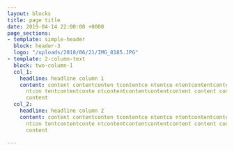 ```yaml
---
layout: blocks
title: page title
date: 2019-04-14 22:00:00 +0000
page_sections:
- template: simple-header
  block: header-3
  logo: "/uploads/2018/06/21/IMG_8185.JPG"
- template: 2-column-text
  block: two-column-1
  col_1:
    headline: headline column 1
    content: content contentconten tcontentco ntentco ntentcontentcontentc ontentcontentconte
      ntcon tentcontentconte ntcontentcontentcontentcontent content content content
      content
  col_2:
    headline: headline column 2
    content: content contentconten tcontentco ntentco ntentcontentcontentc ontentcontentconte
      ntcon tentcontentconte ntcontentcontentcontentcontent content content content
      content

---
```

